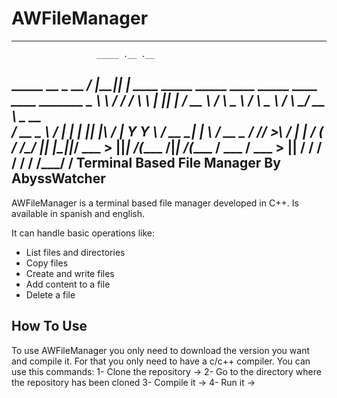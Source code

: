 # AWFileManager

------------------------------------------------------------------------------------------------------------
                       _____ .__ .__
 _____   __  _  __   _/ ____\|__||  |    ____       _____  _____     ____  _____      ____    ____  _______
 \__  \  \ \/ \/ /   \   __\ |  ||  |  _/ __ \     /     \ \__  \   /    \ \__  \    / ___\ _/ __ \ \_  __ \
  / __ \_ \     /     |  |   |  ||  |__\  ___/    |  Y Y  \ / __ \_|   |  \ / __ \_ / /_/  >\  ___/  |  | \/
 (____  /  \/\_/     |__|   |__||____/ \___  >   |__|_|  /(____  /|___|  /(____  / \___  /  \___  > |__|
      \/                                    \/          \/      \/      \/      \/ /_____/       \/
Terminal Based File Manager                                                                  By AbyssWatcher
------------------------------------------------------------------------------------------------------------

AWFileManager is a terminal based file manager developed in C++. Is available in spanish and english. 

It can handle basic operations like:
- List files and directories
- Copy files
- Create and write files
- Add content to a file
- Delete a file

## How To Use

To use AWFileManager you only need to download the version you want and compile it. For that you only need to have a c/c++ compiler. You can use this commands:
1- Clone the repository ->
2- Go to the directory where the repository has been cloned
3- Compile it -> 
4- Run it ->
